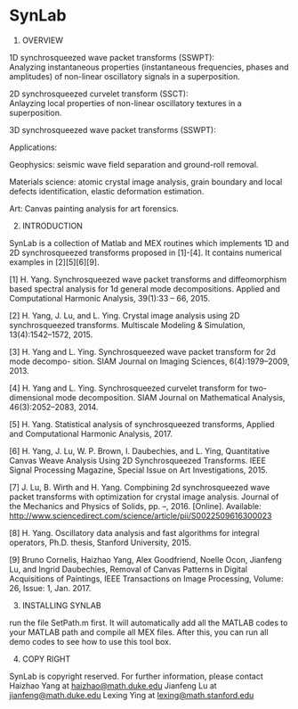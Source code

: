 # SynLab
 
1. OVERVIEW

1D synchrosqueezed wave packet transforms (SSWPT):    
Analyzing instantaneous properties (instantaneous frequencies, phases and amplitudes) of non-linear oscillatory signals in a superposition. 

2D synchrosqueezed curvelet transform (SSCT):     
Anlayzing local properties of non-linear oscillatory textures in a superposition. 

3D synchrosqueezed wave packet transforms (SSWPT):  

Applications:    

Geophysics:  seismic wave field separation and ground-roll removal.    

Materials science:  atomic crystal image analysis, grain boundary and local defects identification, elastic deformation estimation.    

Art:  Canvas painting analysis for art forensics.

2. INTRODUCTION

SynLab is a collection of Matlab and MEX routines which implements 1D and 2D synchrosqueezed transforms proposed in [1]-[4]. It contains numerical examples in [2][5][6][9].

[1] H. Yang. Synchrosqueezed wave packet transforms and diffeomorphism based spectral analysis for 1d general mode decompositions. Applied and Computational Harmonic Analysis, 39(1):33 – 66, 2015.

[2] H. Yang, J. Lu, and L. Ying. Crystal image analysis using 2D synchrosqueezed transforms. Multiscale Modeling & Simulation, 13(4):1542–1572, 2015.

[3] H. Yang and L. Ying. Synchrosqueezed wave packet transform for 2d mode decompo- sition. SIAM Journal on Imaging Sciences, 6(4):1979–2009, 2013.

[4] H. Yang and L. Ying. Synchrosqueezed curvelet transform for two-dimensional mode decomposition. SIAM Journal on Mathematical Analysis, 46(3):2052–2083, 2014.

[5] H. Yang.  Statistical analysis of synchrosqueezed transforms, Applied and Computational Harmonic Analysis, 2017. 

[6] H. Yang, J. Lu, W. P. Brown, I. Daubechies, and L. Ying, Quantitative Canvas Weave Analysis Using 2D Synchrosqueezed Transforms. IEEE Signal Processing Magazine, Special Issue on Art Investigations, 2015. 

[7] J. Lu, B. Wirth and H. Yang. Compbining 2d synchrosqueezed wave packet transforms with optimization for crystal image analysis. Journal of the Mechanics and Physics of Solids, pp. –, 2016. [Online]. Available: http://www.sciencedirect.com/science/article/pii/S0022509616300023

[8] H. Yang. Oscillatory data analysis and fast algorithms for integral operators, Ph.D. thesis, Stanford University, 2015.

[9] Bruno Cornelis, Haizhao Yang, Alex Goodfriend, Noelle Ocon, Jianfeng Lu, and Ingrid Daubechies, Removal of Canvas Patterns in Digital Acquisitions of Paintings, IEEE Transactions on Image Processing, Volume: 26, Issue: 1, Jan. 2017.

3. INSTALLING SYNLAB

run the file SetPath.m first. It will automatically add all the MATLAB codes to your MATLAB path and compile all MEX files. After this, you can run all demo codes to see how to use this tool box.

4. COPY RIGHT

SynLab is copyright reserved. For further information, please contact 
Haizhao Yang at haizhao@math.duke.edu
Jianfeng Lu at jianfeng@math.duke.edu
Lexing Ying at lexing@math.stanford.edu